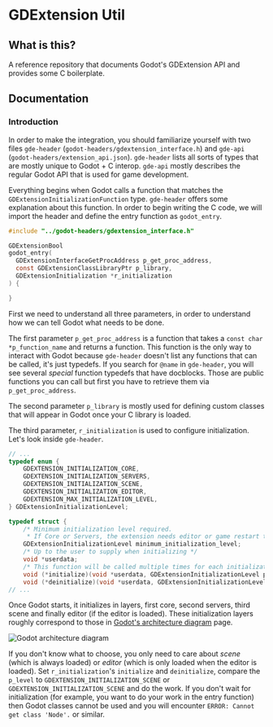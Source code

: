 # GDExtension Util


## What is this?

A reference repository that documents Godot's GDExtension API and provides some C boilerplate.

## Documentation

### Introduction

In order to make the integration, you should familiarize yourself with two files `gde-header` (`godot-headers/gdextension_interface.h`) and `gde-api` (`godot-headers/extension_api.json`). `gde-header` lists all sorts of types that are mostly unique to Godot + C interop. `gde-api` mostly describes the regular Godot API that is used for game development. 

Everything begins when Godot calls a function that matches the `GDExtensionInitializationFunction` type. `gde-header` offers some explanation about this function. In order to begin writing the C code, we will import the header and define the entry function as `godot_entry`.

```c
#include "../godot-headers/gdextension_interface.h"

GDExtensionBool
godot_entry(
  GDExtensionInterfaceGetProcAddress p_get_proc_address,
  const GDExtensionClassLibraryPtr p_library,
  GDExtensionInitialization *r_initialization
) {

}
```

First we need to understand all three parameters, in order to understand how we can tell Godot what needs to be done. 

The first parameter `p_get_proc_address` is a function that takes a `const char *p_function_name` and returns a function. This function is the only way to interact with Godot because `gde-header` doesn't list any functions that can be called, it's just typedefs. If you search for `@name` in `gde-header`, you will see several *special* function typedefs that have docblocks. Those are public functions you can call but first you have to retrieve them via `p_get_proc_address`.

The second parameter `p_library` is mostly used for defining custom classes that will appear in Godot once your C library is loaded.

The third parameter, `r_initialization` is used to configure initialization. Let's look inside `gde-header`.
```c
// ...
typedef enum {
	GDEXTENSION_INITIALIZATION_CORE,
	GDEXTENSION_INITIALIZATION_SERVERS,
	GDEXTENSION_INITIALIZATION_SCENE,
	GDEXTENSION_INITIALIZATION_EDITOR,
	GDEXTENSION_MAX_INITIALIZATION_LEVEL,
} GDExtensionInitializationLevel;

typedef struct {
	/* Minimum initialization level required.
	 * If Core or Servers, the extension needs editor or game restart to take effect */
	GDExtensionInitializationLevel minimum_initialization_level;
	/* Up to the user to supply when initializing */
	void *userdata;
	/* This function will be called multiple times for each initialization level. */
	void (*initialize)(void *userdata, GDExtensionInitializationLevel p_level);
	void (*deinitialize)(void *userdata, GDExtensionInitializationLevel p_level);
// ...
```

Once Godot starts, it initializes in layers, first core, second servers, third scene and finally editor (if the editor is loaded). These initialization layers roughly correspond to those in [Godot's architecture diagram](https://docs.godotengine.org/en/stable/contributing/development/core_and_modules/godot_architecture_diagram.html) page. 

![Godot architecture diagram](https://docs.godotengine.org/en/stable/_images/architecture_diagram.jpg)

If you don't know what to choose, you only need to care about *scene* (which is always loaded) or *editor* (which is only loaded when the editor is loaded). Set `r_initialization`'s `initialize` and `deinitialize`, compare the `p_level` to `GDEXTENSION_INITIALIZATION_SCENE` or `GDEXTENSION_INITIALIZATION_SCENE` and do the work. If you don't wait for initialization (for example, you want to do your work in the entry function) then Godot classes cannot be used and you will encounter `ERROR: Cannot get class 'Node'.` or similar.
